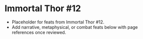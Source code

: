 # Immortal Thor #12

- Placeholder for feats from Immortal Thor #12.
- Add narrative, metaphysical, or combat feats below with page references once reviewed.